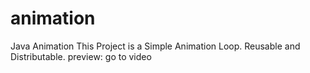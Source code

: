 # animation
Java Animation
This Project is a Simple Animation Loop. Reusable and Distributable.
preview: go to video

